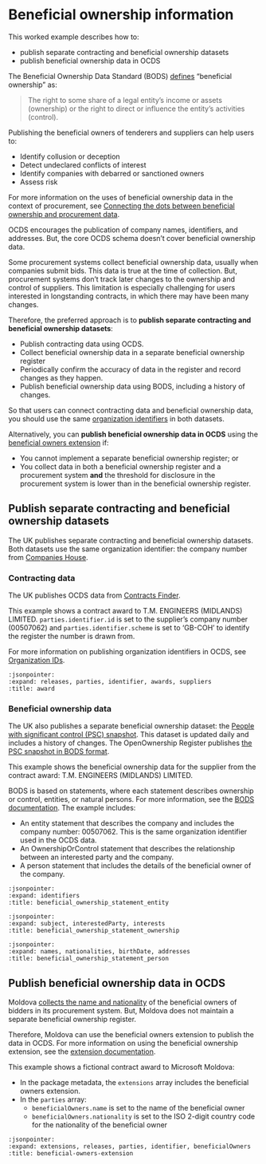 # Beneficial ownership information

This worked example describes how to:
*   publish separate contracting and beneficial ownership datasets
*   publish beneficial ownership data in OCDS

The Beneficial Ownership Data Standard (BODS) [defines](http://standard.openownership.org/en/0.2.0/primer/whatisbo.html) “beneficial ownership” as:

> The right to some share of a legal entity’s income or assets (ownership) or the right to direct or influence the entity’s activities (control).

Publishing the beneficial owners of tenderers and suppliers can help users to:

*   Identify collusion or deception
*   Detect undeclared conflicts of interest
*   Identify companies with debarred or sanctioned owners
*   Assess risk

For more information on the uses of beneficial ownership data in the context of procurement, see [Connecting the dots between beneficial ownership and procurement data](https://medium.com/opendatacoop/connecting-the-dots-between-beneficial-ownership-and-procurement-data-improving-processes-and-2fd0df9d9653). 

OCDS encourages the publication of company names, identifiers, and addresses. But, the core OCDS schema doesn’t cover beneficial ownership data.

Some procurement systems collect beneficial ownership data, usually when companies submit bids. This data is true at the time of collection. But, procurement systems don’t track later changes to the ownership and control of suppliers. This limitation is especially challenging for users interested in longstanding contracts, in which there may have been many changes.

Therefore, the preferred approach is to **publish separate contracting and beneficial ownership datasets**:

*   Publish contracting data using OCDS.
*   Collect beneficial ownership data in a separate beneficial ownership register
*   Periodically confirm the accuracy of data in the register and record changes as they happen.
*   Publish beneficial ownership data using BODS, including a history of changes.

So that users can connect contracting data and beneficial ownership data, you should use the same [organization identifiers](https://standard.open-contracting.org/latest/en/schema/identifiers/#organization-ids) in both datasets.

Alternatively, you can **publish beneficial ownership data in OCDS** using the [beneficial owners extension](https://extensions.open-contracting.org/en/extensions/beneficialOwners/master/) if:

*   You cannot implement a separate beneficial ownership register; or
*   You collect data in both a beneficial ownership register and a procurement system **and** the threshold for disclosure in the procurement system is lower than in the beneficial ownership register.

## Publish separate contracting and beneficial ownership datasets

The UK publishes separate contracting and beneficial ownership datasets. Both datasets use the same organization identifier: the company number from [Companies House](https://www.gov.uk/government/organisations/companies-house).

### Contracting data

The UK publishes OCDS data from [Contracts Finder](https://www.contractsfinder.service.gov.uk/). 

This example shows a contract award to T.M. ENGINEERS (MIDLANDS) LIMITED. `parties.identifier.id` is set to the supplier’s company number (00507062) and `parties.identifier.scheme` is set to ‘GB-COH’ to identify the register the number is drawn from. 

For more information on publishing organization identifiers in OCDS, see [Organization IDs](https://standard.open-contracting.org/latest/en/schema/identifiers/#organization-ids).

```{jsoninclude} ../../examples/beneficial_ownership/award.json
:jsonpointer:
:expand: releases, parties, identifier, awards, suppliers
:title: award
```

### Beneficial ownership data

The UK also publishes a separate beneficial ownership dataset: the [People with significant control (PSC) snapshot](http://download.companieshouse.gov.uk/en_pscdata.html). This dataset is updated daily and includes a history of changes. The OpenOwnership Register publishes [the PSC snapshot in BODS format](https://register.openownership.org/data_sources/uk-psc-register).

This example shows the beneficial ownership data for the supplier from the contract award: T.M. ENGINEERS (MIDLANDS) LIMITED. 

BODS is based on statements, where each statement describes ownership or control, entities, or natural persons. For more information, see the [BODS documentation](http://standard.openownership.org/). The example includes:

*   An entity statement that describes the company and includes the company number: 00507062. This is the same organization identifier used in the OCDS data.
*   An OwnershipOrControl statement that describes the relationship between an interested party and the company.
*   A person statement that includes the details of the beneficial owner of the company. 

```{jsoninclude} ../../examples/beneficial_ownership/beneficial_ownership_statement_entity.json
:jsonpointer:
:expand: identifiers
:title: beneficial_ownership_statement_entity
```

```{jsoninclude} ../../examples/beneficial_ownership/beneficial_ownership_statement_ownership.json
:jsonpointer:
:expand: subject, interestedParty, interests
:title: beneficial_ownership_statement_ownership
```

```{jsoninclude} ../../examples/beneficial_ownership/beneficial_ownership_statement_person.json
:jsonpointer:
:expand: names, nationalities, birthDate, addresses
:title: beneficial_ownership_statement_person
```

## Publish beneficial ownership data in OCDS

Moldova [collects the name and nationality](https://tender.gov.md/ro/content/formularul-standard-al-documentului-unic-de-achizi%C8%9Bii-european?fbclid=IwAR14CSxh6bo45cTq-hzVbwhnEkk9OEkY1aF86j1hVIU8kTnvaW3cU4q5loc) of the beneficial owners of bidders in its procurement system. But, Moldova does not maintain a separate beneficial ownership register.

Therefore, Moldova can use the beneficial owners extension to publish the data in OCDS. For more information on using the beneficial ownership extension, see the [extension documentation](https://extensions.open-contracting.org/en/extensions/beneficialOwners/master/).

This example shows a fictional contract award to Microsoft Moldova:

*   In the package metadata, the `extensions` array includes the beneficial owners extension.
*   In the `parties` array:
    *   `beneficialOwners.name` is set to the name of the beneficial owner
    *   `beneficialOwners.nationality` is set to the ISO 2-digit country code for the nationality of the beneficial owner

```{jsoninclude} ../../examples/beneficial_ownership/beneficial_owners_extension.json
:jsonpointer:
:expand: extensions, releases, parties, identifier, beneficialOwners
:title: beneficial-owners-extension
```
